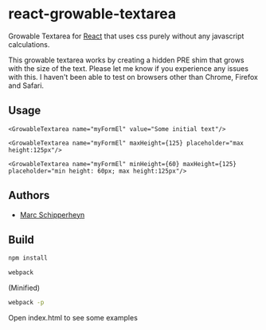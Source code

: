 # react-growable-textarea

Growable Textarea for [React](http://facebook.github.io/react/) that uses css purely without any javascript calculations. 

This growable textarea works by creating a hidden PRE shim that grows with the size of the text. 
Please let me know if you experience any issues with this. I haven't been able to test on browsers other than Chrome, Firefox and Safari.

## Usage

    <GrowableTextarea name="myFormEl" value="Some initial text"/>

    <GrowableTextarea name="myFormEl" maxHeight={125} placeholder="max height:125px"/>

    <GrowableTextarea name="myFormEl" minHeight={60} maxHeight={125} placeholder="min height: 60px; max height:125px"/>

## Authors

- [Marc Schipperheyn](https://github.com/mschipperheyn)

## Build

```bash
npm install
```

```bash
webpack
```

(Minified)
```bash
webpack -p
```

Open index.html to see some examples